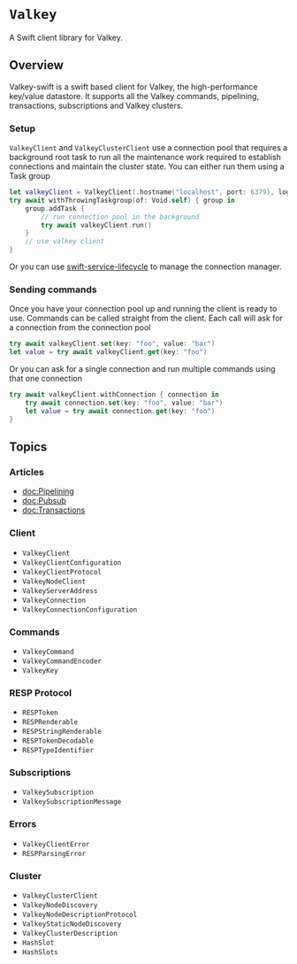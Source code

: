 # ``Valkey``

A Swift client library for Valkey.

## Overview

Valkey-swift is a swift based client for Valkey, the high-performance key/value datastore. It supports all the Valkey commands, pipelining, transactions, subscriptions and Valkey clusters.

### Setup

``ValkeyClient`` and ``ValkeyClusterClient`` use a connection pool that requires a background root task to run all the maintenance work required to establish connections and maintain the cluster state. You can either run them using a Task group

```swift
let valkeyClient = ValkeyClient(.hostname("localhost", port: 6379), logger: logger)
try await withThrowingTaskgroup(of: Void.self) { group in
    group.addTask {
        // run connection pool in the background
        try await valkeyClient.run()
    }
    // use valkey client
}
```

Or you can use [swift-service-lifecycle](https://github.com/swift-server/swift-service-lifecycle) to manage the connection manager.

### Sending commands

Once you have your connection pool up and running the client is ready to use. Commands can be called straight from the client. Each call will ask for a connection from the connection pool

```swift
try await valkeyClient.set(key: "foo", value: "bar")
let value = try await valkeyClient.get(key: "foo")
```

Or you can ask for a single connection and run multiple commands using that one connection
```swift
try await valkeyClient.withConnection { connection in
    try await connection.set(key: "foo", value: "bar")
    let value = try await connection.get(key: "foo")
}
```

## Topics

### Articles

- <doc:Pipelining>
- <doc:Pubsub>
- <doc:Transactions>

### Client

- ``ValkeyClient``
- ``ValkeyClientConfiguration``
- ``ValkeyClientProtocol``
- ``ValkeyNodeClient``
- ``ValkeyServerAddress``
- ``ValkeyConnection``
- ``ValkeyConnectionConfiguration``

### Commands

- ``ValkeyCommand``
- ``ValkeyCommandEncoder``
- ``ValkeyKey``

### RESP Protocol

- ``RESPToken``
- ``RESPRenderable``
- ``RESPStringRenderable``
- ``RESPTokenDecodable``
- ``RESPTypeIdentifier``

### Subscriptions

- ``ValkeySubscription``
- ``ValkeySubscriptionMessage``

### Errors

- ``ValkeyClientError``
- ``RESPParsingError``

### Cluster

- ``ValkeyClusterClient``
- ``ValkeyNodeDiscovery``
- ``ValkeyNodeDescriptionProtocol``
- ``ValkeyStaticNodeDiscovery``
- ``ValkeyClusterDescription``
- ``HashSlot``
- ``HashSlots``

